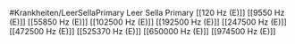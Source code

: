 #Krankheiten/LeerSellaPrimary
Leer Sella Primary
[[120 Hz (E)]]
[[9550 Hz (E)]]
[[55850 Hz (E)]]
[[102500 Hz (E)]]
[[192500 Hz (E)]]
[[247500 Hz (E)]]
[[472500 Hz (E)]]
[[525370 Hz (E)]]
[[650000 Hz (E)]]
[[974500 Hz (E)]]